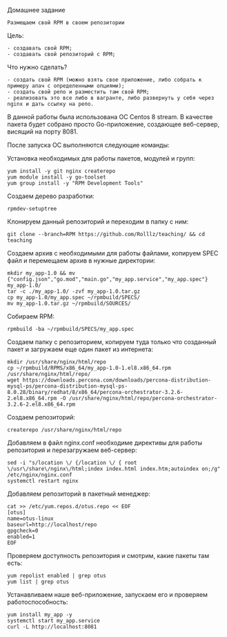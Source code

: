 Домашнее задание

    Размещаем свой RPM в своем репозитории

Цель:

    - создавать свой RPM;
    - создавать свой репозиторий с RPM;

Что нужно сделать?

    - создать свой RPM (можно взять свое приложение, либо собрать к примеру апач с определенными опциями);
    - создать свой репо и разместить там свой RPM;
    - реализовать это все либо в вагранте, либо развернуть у себя через nginx и дать ссылку на репо.

В данной работы была использована ОС Centos 8 stream. В качестве пакета будет собрано просто Go-приложение, создающее веб-сервер, висящий на порту 8081.

После запуска ОС выполняются следующие команды:

Установка необходимых для работы пакетов, модулей и групп:

    yum install -y git nginx createrepo
    yum module install -y go-toolset
    yum group install -y "RPM Development Tools"

Создаем дерево разработки:

    rpmdev-setuptree

Клонируем данный репозиторий и переходим в папку с ним:

    git clone --branch=RPM https://github.com/Rolllz/teaching/ && cd teaching
    
Создаем архив с необходимыми для работы файлами, копируем SPEC файл и перемещаем архив в нужные директории:

    mkdir my_app-1.0 && mv {"config.json","go.mod","main.go","my_app.service","my_app.spec"} my_app-1.0/
    tar -c ./my_app-1.0/ -zvf my_app-1.0.tar.gz
    cp my_app-1.0/my_app.spec ~/rpmbuild/SPECS/
    mv my_app-1.0.tar.gz ~/rpmbuild/SOURCES/

Собираем RPM:
    
    rpmbuild -ba ~/rpmbuild/SPECS/my_app.spec

Создаем папку с репозиторием, копируем туда только что созданный пакет и загружаем еще один пакет из интернета:

    mkdir /usr/share/nginx/html/repo
    cp ~/rpmbuild/RPMS/x86_64/my_app-1.0-1.el8.x86_64.rpm /usr/share/nginx/html/repo/
    wget https://downloads.percona.com/downloads/percona-distribution-mysql-ps/percona-distribution-mysql-ps-8.0.28/binary/redhat/8/x86_64/percona-orchestrator-3.2.6-2.el8.x86_64.rpm -O /usr/share/nginx/html/repo/percona-orchestrator-3.2.6-2.el8.x86_64.rpm

Создаем репозиторий:

    createrepo /usr/share/nginx/html/repo

Добавляем в файл nginx.conf необходиме директивы для работы репозитория и перезагружаем веб-сервер:
    
    sed -i "s/location \/ {/location \/ { root \/usr\/share\/nginx\/html;index index.html index.htm;autoindex on;/g" /etc/nginx/nginx.conf
    systemctl restart nginx

Добавляем репозиторий в пакетный менеджер:
    
    cat >> /etc/yum.repos.d/otus.repo << EOF
    [otus]
    name=otus-linux
    baseurl=http://localhost/repo
    gpgcheck=0
    enabled=1
    EOF

Проверяем доступность репозитория и смотрим, какие пакеты там есть:
    
    yum repolist enabled | grep otus
    yum list | grep otus

Устанавливаем наше веб-приложение, запускаем его и проверяем работоспособность:
    
    yum install my_app -y
    systemctl start my_app.service
    curl -L http://localhost:8081
